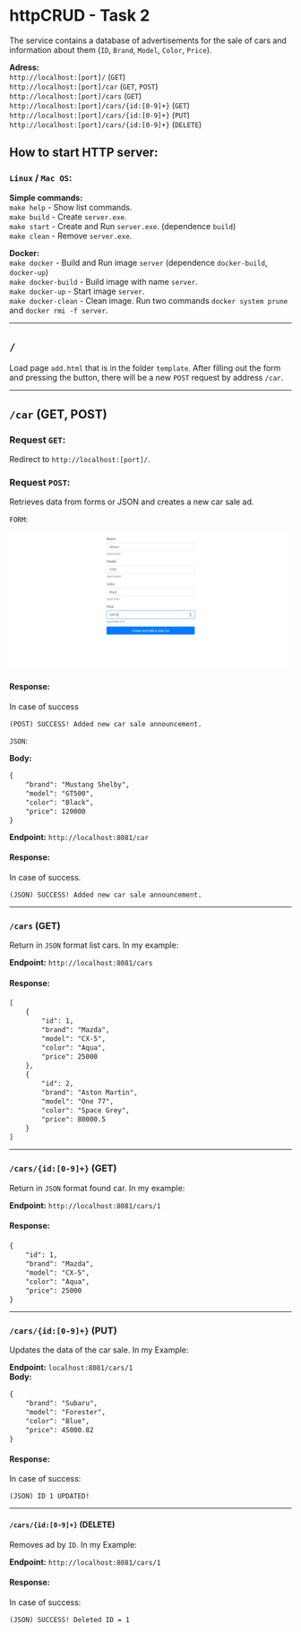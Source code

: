 # httpCRUD - Task 2

The service contains a database of advertisements for the sale of cars and information about them (`ID`, `Brand`, `Model`, `Color`, `Price`).

**Adress:**  
`http://localhost:[port]/` (`GET`)  
`http://localhost:[port]/car` (`GET`, `POST`)  
`http://localhost:[port]/cars` (`GET`)  
`http://localhost:[port]/cars/{id:[0-9]+}` (`GET`)  
`http://localhost:[port]/cars/{id:[0-9]+}` (`PUT`)  
`http://localhost:[port]/cars/{id:[0-9]+}` (`DELETE`)

## How to start HTTP server:
### `Linux` / `Mac OS`:
**Simple commands:**    
`make help` - Show list commands.  
`make build` - Create `server.exe`.  
`make start` - Create and Run `server.exe`. (dependence `build`)  
`make clean` - Remove `server.exe`.  

**Docker:**  
`make docker` -  Build and Run image `server` (dependence `docker-build`, `docker-up`)  
`make docker-build` - Build image with name `server`.  
`make docker-up` - Start image `server`.  
`make docker-clean` - Clean image. Run two commands `docker system prune` and `docker rmi -f server`.  

---

## `/`  
Load page `add.html` that is in the folder `template`. After filling out the form and pressing the button, there will be a new `POST` request by address `/car`.  

---
## `/car` (GET, POST)

### Request `GET`:
Redirect to `http://localhost:[port]/`.  

### Request `POST`:
Retrieves data from forms or JSON and creates a new car sale ad.  

`FORM`:

![demo 1](img/1.png)  
#### **Response:**

In case of success  
```
(POST) SUCCESS! Added new car sale announcement.
```

`JSON`:

**Body:**
```json5
{
    "brand": "Mustang Shelby",
    "model": "GT500",
    "color": "Black",
    "price": 120000
}
```
**Endpoint:** `http://localhost:8081/car`

#### **Response:**
In case of success.

```
(JSON) SUCCESS! Added new car sale announcement.
```

---
### `/cars` (GET)  
Return in `JSON` format list cars. In my example:

**Endpoint:** `http://localhost:8081/cars`

#### Response:
```json5
[
    {
        "id": 1,
        "brand": "Mazda",
        "model": "CX-5",
        "color": "Aqua",
        "price": 25000
    },
    {
        "id": 2,
        "brand": "Aston Martin",
        "model": "One 77",
        "color": "Space Grey",
        "price": 80000.5
    }
]
```
---
### `/cars/{id:[0-9]+}` (GET)
Return in `JSON` format found car. In my example:  

**Endpoint:** `http://localhost:8081/cars/1`

#### Response:
```json5
{
    "id": 1,
    "brand": "Mazda",
    "model": "CX-5",
    "color": "Aqua",
    "price": 25000
}
```
---
### `/cars/{id:[0-9]+}` (PUT)
Updates the data of the car sale. In my Example: 

**Endpoint:** `localhost:8081/cars/1`  
**Body:** 
```json5
{
    "brand": "Subaru",
    "model": "Forester",
    "color": "Blue",
    "price": 45000.82
}
```  

#### Response:
In case of success:
```
(JSON) ID 1 UPDATED!
```

---
#### `/cars/{id:[0-9]+}` (DELETE)
Removes ad by `ID`. In my Example:

**Endpoint:** `http://localhost:8081/cars/1`  

#### Response:
In case of success:
```
(JSON) SUCCESS! Deleted ID = 1
```